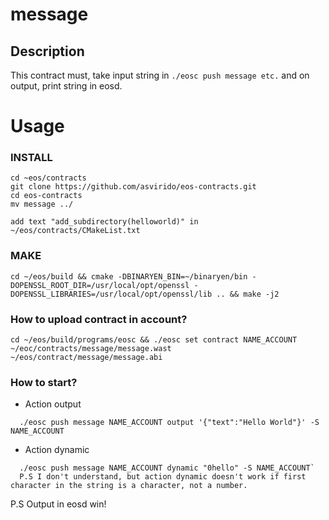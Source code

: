 # message

## Description

This contract must, take input string in `./eosc push message etc.` and on output, print string in eosd.


# Usage

### INSTALL 

```
cd ~eos/contracts
git clone https://github.com/asvirido/eos-contracts.git
cd eos-contracts
mv message ../

add text "add_subdirectory(helloworld)" in ~/eos/contracts/CMakeList.txt

```
### MAKE

`
cd ~/eos/build && cmake -DBINARYEN_BIN=~/binaryen/bin -DOPENSSL_ROOT_DIR=/usr/local/opt/openssl -DOPENSSL_LIBRARIES=/usr/local/opt/openssl/lib .. && make -j2
`
### How to upload contract in account?
`
cd ~/eos/build/programs/eosc && ./eosc set contract NAME_ACCOUNT ~/eoc/contracts/message/message.wast ~/eos/contract/message/message.abi
`
### How to start?
+ Action output

```
  ./eosc push message NAME_ACCOUNT output '{"text":"Hello World"}' -S NAME_ACCOUNT
```
+ Action dynamic
```
  ./eosc push message NAME_ACCOUNT dynamic "0hello" -S NAME_ACCOUNT`
  P.S I don't understand, but action dynamic doesn't work if first character in the string is a character, not a number.
```
P.S
Output in eosd win!
